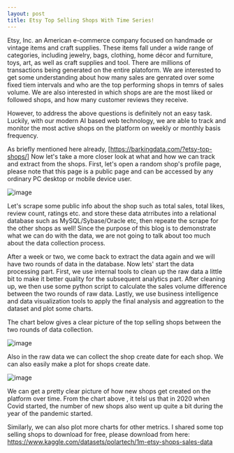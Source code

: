```yaml
---
layout: post
title: Etsy Top Selling Shops With Time Series!
---
```


Etsy, Inc. an American e-commerce company focused on handmade or vintage items and craft supplies. These items fall under a wide range of categories, including jewelry, bags, clothing, home décor and furniture, toys, art, as well as craft supplies and tool. There are millions of transactions being generated on the entire platoform. We are interested to get some understanding about how many sales are genrated over some fixed tiem intervals and who are the top performing shops in temrs of sales volume. We are also interested in which shops are are the most liked or followed shops, and how many customer reviews they receive. 

However, to address the above questions is definitely not an easy task. Luckily, with our modern AI based web technology, we are able to track and monitor the most active shops on the platform on weekly or monthly basis frequency.


As briefly mentioned here already, [https://barkingdata.com/?etsy-top-shops/]
Now let's take a more closer look at what and how we can track and extract from the shops. First, let's open a random shop's profile page, please note that this page is a public page and can be accessed by any ordinary PC desktop or mobile device user.

![image](https://user-images.githubusercontent.com/105116671/167261344-c5bf326d-a501-4e3c-b4fc-060942a8337d.png)

Let's scrape some public info about the shop such as total sales, total likes, review count, ratings etc. and store these data atrributes into a relational database such as MySQL/Sybase/Oracle etc, then repeate the scrape for the other shops as well! Since the purpose of this blog is to demonstrate what we can do with the data, we are not going to talk about too much about the data collection process. 

After a week or two, we come back to extract the data again and we will have two rounds of data in the database. Now lets' start the data processing part. First, we use internal tools to clean up the raw data a little bit to make it better quality for the subsequent analytics part. After cleaning up, we then use some python script to calculate the sales volume difference between the two rounds of raw data. Lastly, we use business intelligence and data visualization tools to apply the final analysis and aggreation to the dataset and plot some charts. 

The chart below gives a clear picture of the top selling shops between the two rounds of data collection.

![image](https://user-images.githubusercontent.com/105116671/167260550-6217b290-71cc-410c-9739-0ed1348d7212.png)

Also in the raw data we can collect the shop create date for each shop. We can also easily make a plot for shops create date.

![image](https://user-images.githubusercontent.com/105116671/167261893-fb513c9f-78e3-4652-80f6-32e545923af4.png)

We can get a pretty clear picture of how new shops get created on the platform over time. From the chart above , it telsl us that in 2020 when Covid started, the number of new shops also went up quite a bit during the year of the pandemic started.

Similarly, we can also plot more charts for other metrics. I shared some top selling shops to download for free, please download from here:
https://www.kaggle.com/datasets/polartech/1m-etsy-shops-sales-data 
